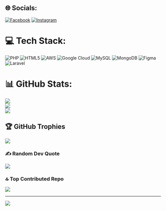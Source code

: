 
## 🌐 Socials:
[![Facebook](https://img.shields.io/badge/Facebook-%231877F2.svg?logo=Facebook&logoColor=white)](https://facebook.com/WAHIDWAHIDUN) [![Instagram](https://img.shields.io/badge/Instagram-%23E4405F.svg?logo=Instagram&logoColor=white)](https://instagram.com/nurwaheed02) 

# 💻 Tech Stack:
![PHP](https://img.shields.io/badge/php-%23777BB4.svg?style=for-the-badge&logo=php&logoColor=white) ![HTML5](https://img.shields.io/badge/html5-%23E34F26.svg?style=for-the-badge&logo=html5&logoColor=white) ![AWS](https://img.shields.io/badge/AWS-%23FF9900.svg?style=for-the-badge&logo=amazon-aws&logoColor=white) ![Google Cloud](https://img.shields.io/badge/GoogleCloud-%234285F4.svg?style=for-the-badge&logo=google-cloud&logoColor=white) ![MySQL](https://img.shields.io/badge/mysql-4479A1.svg?style=for-the-badge&logo=mysql&logoColor=white) ![MongoDB](https://img.shields.io/badge/MongoDB-%234ea94b.svg?style=for-the-badge&logo=mongodb&logoColor=white) ![Figma](https://img.shields.io/badge/figma-%23F24E1E.svg?style=for-the-badge&logo=figma&logoColor=white) ![Laravel](https://img.shields.io/badge/laravel-%23FF2D20.svg?style=for-the-badge&logo=laravel&logoColor=white)
# 📊 GitHub Stats:
![](https://github-readme-stats.vercel.app/api?username=wahidPIT&theme=rose&hide_border=true&include_all_commits=true&count_private=true)<br/>
![](https://github-readme-streak-stats.herokuapp.com/?user=wahidPIT&theme=rose&hide_border=true)<br/>
![](https://github-readme-stats.vercel.app/api/top-langs/?username=wahidPIT&theme=rose&hide_border=true&include_all_commits=true&count_private=true&layout=compact)

## 🏆 GitHub Trophies
![](https://github-profile-trophy.vercel.app/?username=wahidPIT&theme=tokyonight&no-frame=false&no-bg=false&margin-w=4)

### ✍️ Random Dev Quote
![](https://quotes-github-readme.vercel.app/api?type=vetical&theme=merko)

### 🔝 Top Contributed Repo
![](https://github-contributor-stats.vercel.app/api?username=wahidPIT&limit=5&theme=prussian&combine_all_yearly_contributions=true)

---
[![](https://visitcount.itsvg.in/api?id=wahidPIT&icon=0&color=10)](https://visitcount.itsvg.in)

<!-- Proudly created with GPRM ( https://gprm.itsvg.in ) -->
